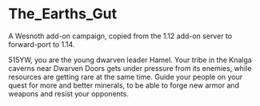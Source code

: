 # The_Earths_Gut
A Wesnoth add-on campaign, copied from the 1.12 add-on server to forward-port to 1.14.

515YW, you are the young dwarven leader Hamel.
Your tribe in the Knalga caverns near Dwarven Doors gets under pressure from its enemies, while resources are getting rare at the same time.
Guide your people on your quest for more and better minerals, to be able to forge new armor and weapons and resist your opponents.

